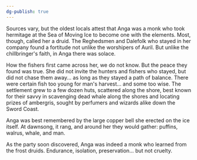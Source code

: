 ```yaml
---
dg-publish: true
---
```


Sources vary, but the oldest locals attest that Anga was a monk who took hermitage at the Sea of Moving Ice to become one with the elements. Most, though, called her a druid. The Reghedsmen and Dalefolk who stayed in her company found a fortitude not unlike the worshipers of Auril. But unlike the chillbringer's faith, in Anga there was solace.
 
How the fishers first came across her, we do not know. But the peace they found was true. She did not invite the hunters and fishers who stayed, but did not chase them away... as long as they stayed a path of balance. There were certain fish too young for man's harvest... and some too wise. The settlement grew to a few dozen huts, scattered along the shore, best known for their savvy in scavenging dead whale along the shores and locating prizes of ambergris, sought by perfumers and wizards alike down the Sword Coast. 

Anga was best remembered by the large copper bell she erected on the ice itself. At dawnsong, it rang, and around her they would gather: puffins, walrus, whale, and man.

As the party soon discovered, Anga was indeed a monk who learned from the frost druids. Endurance, isolation, preservation... but not cruelty.